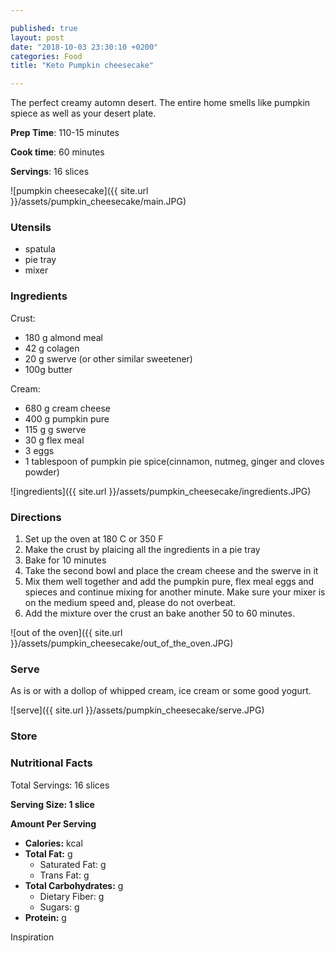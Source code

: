 ```yaml
---

published: true
layout: post
date: "2018-10-03 23:30:10 +0200"
categories: Food
title: "Keto Pumpkin cheesecake"

---
```


The perfect creamy automn desert. The entire home smells like pumpkin spiece as well as your desert plate.   


**Prep Time**: 110-15 minutes

**Cook time**: 60 minutes

**Servings**: 16 slices

![pumpkin cheesecake]({{ site.url }}/assets/pumpkin_cheesecake/main.JPG)

### Utensils
- spatula
- pie tray
- mixer

### Ingredients
Crust:
- 180 g almond meal
- 42 g colagen
- 20 g swerve (or other similar sweetener)
- 100g butter

Cream:
- 680 g cream cheese
- 400 g pumpkin pure
- 115 g g swerve
- 30 g flex meal
- 3 eggs
- 1 tablespoon of pumpkin pie spice(cinnamon, nutmeg, ginger and cloves powder)

![ingredients]({{ site.url }}/assets/pumpkin_cheesecake/ingredients.JPG)

### Directions
1. Set up the oven at 180 C or 350 F
2. Make the crust by plaicing all the ingredients in a pie tray
3. Bake for 10 minutes
4. Take the second bowl and place the cream cheese and the swerve in it
5. Mix them well together and add the pumpkin pure, flex meal eggs and spieces and continue mixing for another minute. Make sure your mixer is on the medium speed and, please do not overbeat.
6. Add the mixture over the crust an bake another 50 to 60 minutes. 

![out of the oven]({{ site.url }}/assets/pumpkin_cheesecake/out_of_the_oven.JPG)

### Serve
As is or with a dollop of whipped cream, ice cream or some good yogurt. 

![serve]({{ site.url }}/assets/pumpkin_cheesecake/serve.JPG)

### Store

### Nutritional Facts
Total Servings: 16 slices

**Serving Size: 1 slice**

**Amount Per Serving**

- **Calories:**  kcal
- **Total Fat:** g
  - Saturated Fat: g
  - Trans Fat: g
- **Total Carbohydrates:** g
  - Dietary Fiber:  g
  - Sugars: g
- **Protein:** g

Inspiration 